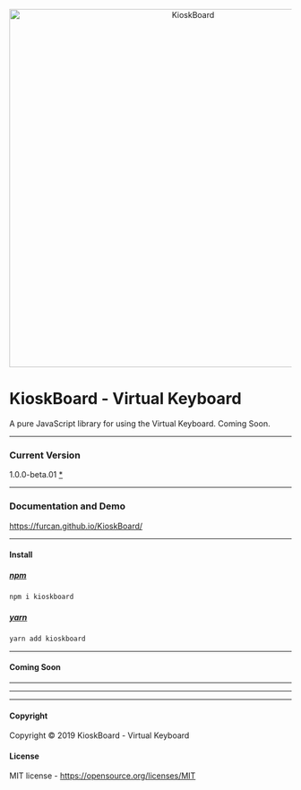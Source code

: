 <p align="center">
  <img src="https://raw.githubusercontent.com/furcan/KioskBoard/master/docs/github-cover.png" width="640" height="auto" alt="KioskBoard">
</p>


# KioskBoard - Virtual Keyboard
A pure JavaScript library for using the Virtual Keyboard. Coming Soon.

---------

### Current Version
1.0.0-beta.01 [*](https://github.com/furcan/KioskBoard/blob/master/ReleaseNotes.md)

---------

### Documentation and Demo
https://furcan.github.io/KioskBoard/


---------

#### Install

##### [npm](https://www.npmjs.com/package/kioskboard)
```js
npm i kioskboard
```
##### [yarn](https://yarnpkg.com/en/package/kioskboard)
```js
yarn add kioskboard
```

---------

#### Coming Soon

---------
---------
---------

#### Copyright
Copyright © 2019 KioskBoard - Virtual Keyboard

#### License
MIT license - https://opensource.org/licenses/MIT
